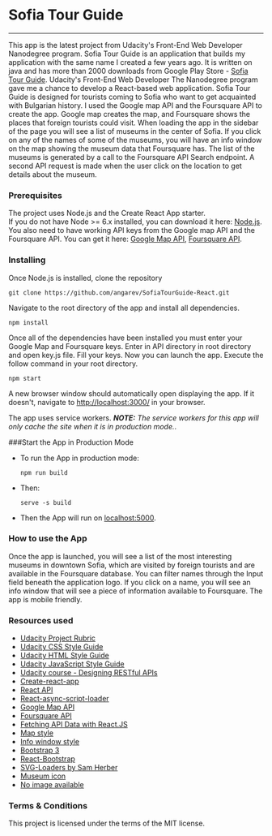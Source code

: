 # Sofia Tour Guide
***

This app is the latest project from Udacity's Front-End Web Developer Nanodegree program. 
Sofia Tour Guide is an application that builds my application with the same name I created 
a few years ago. It is written on java and has more than 2000 downloads from 
Google Play Store -  [Sofia Tour Guide](https://play.google.com/store/apps/details?id=com.sofiatourguide.sofiatourguide&hl=bg). 
Udacity's Front-End Web Developer The Nanodegree program gave me a chance to develop a 
React-based web application. Sofia Tour Guide is designed for tourists coming to 
Sofia who want to get acquainted with Bulgarian history. 
I used the Google map API and the Foursquare API to create the app. 
Google map creates the map, and Foursquare shows the places that foreign tourists could visit. 
When loading the app in the sidebar of the page you will see a list of museums in the center of Sofia. 
If you click on any of the names of some of the museums, you will have an info window 
on the map showing the museum data that Foursquare has. The list of the museums is generated by 
a call to the Foursquare API Search endpoint. A second API request is made when the user click on the location to get details about the museum.


### Prerequisites 

The project uses Node.js and the Create React App starter.  
If you do not have Node >= 6.x installed, you can download it here: [Node.js](https://nodejs.org/en/). 
You also need to have working API keys from the Google map API and the Foursquare API. 
You can get it here: [Google Map API](https://cloud.google.com/maps-platform/), [Foursquare API](https://developer.foursquare.com/).
 

### Installing


Once Node.js is installed, clone the repository 
```
git clone https://github.com/angarev/SofiaTourGuide-React.git
```

Navigate to the root directory of the app and install all dependencies.

```
npm install
```

Once all of the dependencies have been installed you must enter your Google Map and Foursquare keys. 
 Enter in API directory in root directory and open key.js file. Fill your keys.
 Now you can launch the app. Execute the follow command in your root directory.  
 
```
npm start
```

A new browser window should automatically open displaying the app.  If it doesn't, navigate to [http://localhost:3000/](http://localhost:3000/) in your browser.

The app uses service workers.
***NOTE:*** *The service workers for this app will only cache the site when it is in production mode.*.

###Start the App in Production Mode

* To run the App in production mode:

	`npm run build`

* Then:

	`serve -s build`

* Then the App will run on [localhost:5000](http://localhost:5000). 

### How to use the App


Once the app is launched, you will see a list of the most interesting museums in downtown Sofia, which are visited by foreign tourists and are available in the Foursquare database. 
You can filter names through the Input field beneath the application logo. 
If you click on a name, you will see an info window that will see a piece of information available to Foursquare.
The app is mobile friendly.


### Resources used


* [Udacity Project Rubric](https://review.udacity.com/#!/rubrics/1351/view)
* [Udacity CSS Style Guide](http://udacity.github.io/frontend-nanodegree-styleguide/css.html)
* [Udacity HTML Style Guide](http://udacity.github.io/frontend-nanodegree-styleguide/index.html)
* [Udacity JavaScript Style Guide](http://udacity.github.io/frontend-nanodegree-styleguide/javascript.html)
* [Udacity course - Designing RESTful APIs](https://classroom.udacity.com/courses/ud388)
* [Create-react-app](https://github.com/facebookincubator/create-react-app)
* [React API](https://facebook.github.io/react/docs/react-api.html)
* [React-async-script-loader](https://github.com/leozdgao/react-async-script-loader)
* [Google Map API](https://cloud.google.com/maps-platform/)
* [Foursquare API](https://developer.foursquare.com/)
* [Fetching API Data with React.JS](https://blog.hellojs.org/fetching-api-data-with-react-js-460fe8bbf8f2)
* [Map style](https://snazzymaps.com/style/20/gowalla)
* [Info window style](http://en.marnoto.com/2014/09/5-formas-de-personalizar-infowindow.html)
* [Bootstrap 3](https://getbootstrap.com/docs/3.3/)
* [React-Bootstrap](https://react-bootstrap.github.io)
* [SVG-Loaders by Sam Herber](https://github.com/SamHerbert/SVG-Loaders)
* [Museum icon](https://icons8.com/icon/89482/museum)
* [No image available](http://amnesia.wikia.com/wiki/File:No-image-available-hi.png)


###  Terms & Conditions

This project is licensed under the terms of the MIT license.














